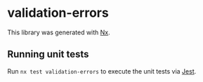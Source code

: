 # validation-errors

This library was generated with [Nx](https://nx.dev).

## Running unit tests

Run `nx test validation-errors` to execute the unit tests via [Jest](https://jestjs.io).
